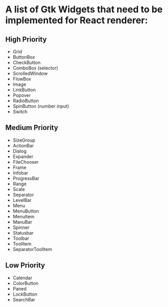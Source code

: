 # A list of Gtk Widgets that need to be implemented for React renderer:

## High Priority

- Grid
- ButtonBox
- CheckButton
- ComboBox (selector)
- ScrolledWindow
- FlowBox
- Image
- LinkButton
- Popover
- RadioButton
- SpinButton (number input)
- Switch

## Medium Priority

- SizeGroup
- ActionBar
- Dialog
- Expander
- FileChooser
- Frame
- Infobar
- ProgressBar
- Range
- Scale
- Separator
- LevelBar
- Menu
- MenuButton
- MenuItem
- ManuBar
- Spinner
- Statusbar
- Toolbar
- ToolItem
- SeparatorToolItem

## Low Priority

- Calendar
- ColorButton
- Paned
- LockButton
- SearchBar
